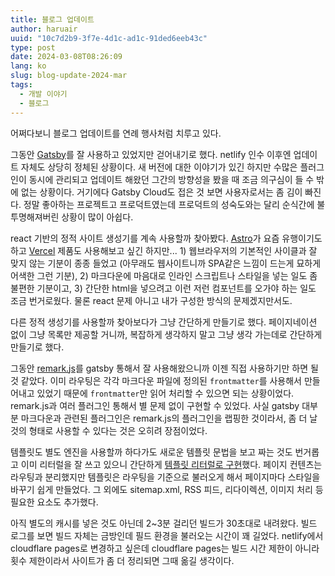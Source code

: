 ```yaml
---
title: 블로그 업데이트
author: haruair
uuid: "10c7d2b9-3f7e-4d1c-ad1c-91ded6eeb43c"
type: post
date: 2024-03-08T08:26:09
lang: ko
slug: blog-update-2024-mar
tags:
  - 개발 이야기
  - 블로그
---
```


어쩌다보니 블로그 업데이트를 연례 행사처럼 치루고 있다.

그동안 [Gatsby][0]를 잘 사용하고 있었지만 걷어내기로 했다. netlify 인수 이후엔
업데이트 자체도 상당히 정체된 상황이다. 새 버전에 대한 이야기가 있긴 하지만
수많은 플러그인이 동시에 관리되고 업데이트 해왔던 그간의 방향성을 봤을 때 조금
의구심이 들 수 밖에 없는 상황이다. 거기에다 Gatsby Cloud도 접은 것 보면
사용자로서는 좀 김이 빠진다. 정말 좋아하는 프로젝트고 프로덕트였는데 프로덕트의
성숙도와는 달리 순식간에 불투명해져버린 상황이 많이 아쉽다.

react 기반의 정적 사이트 생성기를 계속 사용할까 찾아봤다. [Astro][1]가 요즘
유행이기도 하고 [Vercel][2] 제품도 사용해보고 싶긴 하지만... 1) 웹브라우저의
기본적인 사이클과 잘 맞지 않는 기분이 종종 들었고 (아무래도 웹사이트니까 SPA같은
느낌이 드는게 묘하게 어색한 그런 기분), 2) 마크다운에 마음대로 인라인 스크립트나
스타일을 넣는 일도 좀 불편한 기분이고, 3) 간단한 html을 넣으려고 이런 저런
컴포넌트를 오가야 하는 일도 조금 번거로웠다. 물론 react 문제 아니고 내가 구성한
방식의 문제겠지만서도.

다른 정적 생성기를 사용할까 찾아보다가 그냥 간단하게 만들기로 했다. 페이지네이션
없이 그냥 목록만 제공할 거니까, 복잡하게 생각하지 말고 그냥 생각 가는데로
간단하게 만들기로 했다.

그동안 [remark.js][3]를 gatsby 통해서 잘 사용해왔으니까 이젠 직접 사용하기만
하면 될 것 같았다. 이미 라우팅은 각각 마크다운 파일에 정의된 `frontmatter`를
사용해서 만들어내고 있었기 때문에 `frontmatter`만 읽어 처리할 수 있으면 되는
상황이었다. remark.js과 여러 플러그인 통해서 별 문제 없이 구현할 수 있었다. 사실
gatsby 대부분 마크다운과 관련된 플러그인은 remark.js의 플러그인을 랩핑한
것이라서, 좀 더 날 것의 형태로 사용할 수 있다는 것은 오히려 장점이었다.

템플릿도 별도 엔진을 사용할까 하다가도 새로운 템플릿 문법을 보고 짜는 것도
번거롭고 이미 리터럴을 잘 쓰고 있으니 간단하게 [템플릿 리터럴로 구현][4]했다.
페이지 컨텐츠는 라우팅과 분리했지만 템플릿은 라우팅을 기준으로 불러오게 해서
페이지마다 스타일을 바꾸기 쉽게 만들었다. 그 외에도 sitemap.xml, RSS 피드,
리다이렉션, 이미지 처리 등 필요한 요소도 추가했다.

아직 별도의 캐시를 넣은 것도 아닌데 2~3분 걸리던 빌드가 30초대로 내려왔다.
빌드 로그를 보면 빌드 자체는 금방인데 필드 환경을 불러오는 시간이 꽤 길었다.
netlify에서 cloudflare pages로 변경하고 싶은데 cloudflare pages는 빌드 시간
제한이 아니라 횟수 제한이라서 사이트가 좀 더 정리되면 그때 옮길 생각이다.

[0]: https://www.gatsbyjs.com/
[1]: https://astro.build/
[2]: https://vercel.com/
[3]: https://github.com/remarkjs/remark
[4]: /ko/post/template-function-using-template-literals-in-js/

